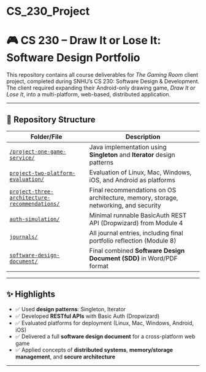# CS_230_Project

# 🎮 CS 230 – Draw It or Lose It: Software Design Portfolio

This repository contains all course deliverables for *The Gaming Room* client project, completed during SNHU’s CS 230: Software Design & Development.  
The client required expanding their Android-only drawing game, *Draw It or Lose It*, into a multi-platform, web-based, distributed application.

---

## 📁 Repository Structure

| Folder/File | Description |
|-------------|-------------|
[`/project-one-game-service/`](./project-one-game-service/)| Java implementation using **Singleton** and **Iterator** design patterns |
[`project-two-platform-evaluation/`](.project-two-platform-evaluation/) | Evaluation of Linux, Mac, Windows, iOS, and Android as platforms |
[`project-three-architecture-recommendations/`](./project-three-architecture-recommendations/) | Final recommendations on OS architecture, memory, storage, networking, and security |
[`auth-simulation/`](./auth-simulation/) | Minimal runnable BasicAuth REST API (Dropwizard) from Module 4 |
[`journals/`](./journals/) | All journal entries, including final portfolio reflection (Module 8) |
[`software-design-document/`](./software-design-document/) | Final combined **Software Design Document (SDD)** in Word/PDF format |

---

## ✨ Highlights

- ✅ Used **design patterns**: Singleton, Iterator
- ✅ Developed **RESTful APIs** with Basic Auth (Dropwizard)
- ✅ Evaluated platforms for deployment (Linux, Mac, Windows, Android, iOS)
- ✅ Delivered a full **software design document** for a cross-platform web game
- ✅ Applied concepts of **distributed systems**, **memory/storage management**, and **secure architecture**

---



